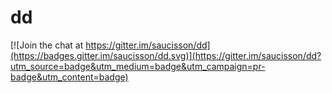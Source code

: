 # dd

[![Join the chat at https://gitter.im/saucisson/dd](https://badges.gitter.im/saucisson/dd.svg)](https://gitter.im/saucisson/dd?utm_source=badge&utm_medium=badge&utm_campaign=pr-badge&utm_content=badge)
